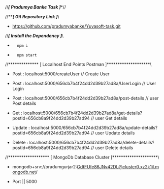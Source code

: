 //***************************[ Pradumya Banke Task ]****************************//


//*********************[ Git Repository Link ]*******************\\ 


* https://github.com/pradumyabanke/Yuvasoft-task.git


//***************[ Install the Dependency ]***************\\

*       npm i

*       npm start


//************** [ Localhost End Points Postman ]********************\\

* Post : localhost:5000/createUser   // Create User

* Post : localhost:5000/656cb7b4f24dd2d39b27ad8a/UserLogin     // User Login

* Post : localhost:5000/656cb7b4f24dd2d39b27ad8a/post-details    // user Post details

* Get : localhost:5000/656cb7b4f24dd2d39b27ad8a/get-details?postId=656cb8a9f24dd2d39b27ad94  // user Get details

* Update : localhost:5000/656cb7b4f24dd2d39b27ad8a/update-details?postId=656cb8a9f24dd2d39b27ad94   // user Update details

* Delete : localhost:5000/656cb7b4f24dd2d39b27ad8a/delete-details?postId=656cb8a9f24dd2d39b27ad94   // user Delete details


//******************* [ MongoDb Database Cluster ]*********************\\

*  mongodb+srv://pradumgurjar2:GdtFUfe86JNv42DL@cluster0.xz2k1il.mongodb.net/

*  Port || 5000



